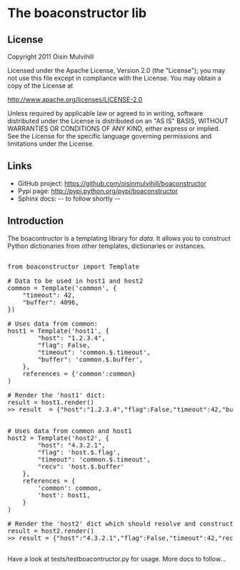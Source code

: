 The boaconstructor lib
======================

License
-------

Copyright 2011 Oisin Mulvihill

Licensed under the Apache License, Version 2.0 (the "License");
you may not use this file except in compliance with the License.
You may obtain a copy of the License at

   http://www.apache.org/licenses/LICENSE-2.0

Unless required by applicable law or agreed to in writing, software
distributed under the License is distributed on an "AS IS" BASIS,
WITHOUT WARRANTIES OR CONDITIONS OF ANY KIND, either express or implied.
See the License for the specific language governing permissions and
limitations under the License.

Links
-----

 * GitHub project: https://github.com/oisinmulvihill/boaconstructor
 * Pypi page: http://pypi.python.org/pypi/boaconstructor
 * Sphinx docs: -- to follow shortly --


Introduction
------------

The boacontructor is a templating library for *data*. It allows you to construct
Python dictionaries from other templates, dictionaries or instances.

<pre>

from boaconstructor import Template

# Data to be used in host1 and host2
common = Template('common', {
    "timeout": 42,
    "buffer": 4096,
})

# Uses data from common:
host1 = Template('host1', {
        "host": "1.2.3.4",
        "flag": False,
        "timeout": 'common.$.timeout',
        "buffer": 'common.$.buffer',
    },
    references = {'common':common}
)

# Render the 'host1' dict:
result = host1.render()
>> result  = {"host":"1.2.3.4","flag":False,"timeout":42,"buffer":4096}


# Uses data from common and host1
host2 = Template('host2', {
        "host": "4.3.2.1",
        "flag": 'host.$.flag',
        "timeout": 'common.$.timeout',
        "recv": 'host.$.buffer'
    },
    references = {
        'common': common,
        'host': host1,
    }
)

# Render the 'host2' dict which should resolve and construct result:
result = host2.render()
>> result = {"host":"4.3.2.1","flag":False,"timeout":42,"recv":4096}

</pre>

Have a look at tests/testboacontructor.py for usage. More docs to follow...
